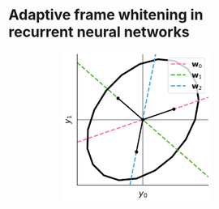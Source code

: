 # Adaptive frame whitening in recurrent neural networks

<p align="center">
  <img width="300"  src="assets/frame_schematic.png">
</p>
